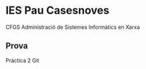 IES Pau Casesnoves
==================

CFGS Administració de Sistemes Informàtics en Xarxa


Prova
-------
Pràctica 2 Git
